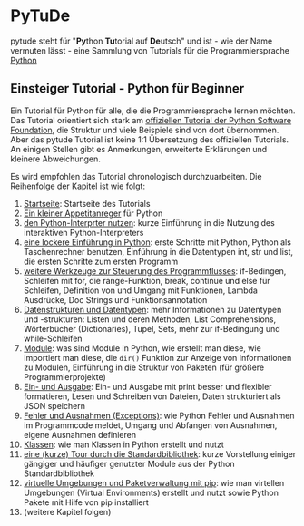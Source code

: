 # PyTuDe

pytude steht für "**Py**thon **Tu**torial auf **De**utsch" und ist - wie der Name vermuten lässt - eine Sammlung von Tutorials für die Programmiersprache [Python](https://www.python.org)

## Einsteiger Tutorial - Python für Beginner

Ein Tutorial für Python für alle, die die Programmiersprache lernen möchten. Das Tutorial orientiert sich stark am [offiziellen Tutorial der Python Software Foundation](https://docs.python.org/3/tutorial/index.html), die Struktur und viele Beispiele sind von dort übernommen. Aber das pytude Tutorial ist keine 1:1 Übersetzung des offiziellen Tutorials. An einigen Stellen gibt es Anmerkungen,  erweiterte Erklärungen und kleinere Abweichungen.

Es wird empfohlen das Tutorial chronologisch durchzuarbeiten. Die Reihenfolge der Kapitel ist wie folgt:

1. [Startseite](pythonbeginnertutorial/start.md): Startseite des Tutorials
2. [Ein kleiner Appetitanreger](pythonbeginnertutorial/appetite.md) für Python
3. [den Python-Interprter nutzen](pythonbeginnertutorial/interpreter.md): kurze Einführung in die Nutzung des interaktiven Python-Interpreters
4. [eine lockere Einführung in Python](pythonbeginnertutorial/introduction.md): erste Schritte mit Python, Python als Taschenrechner benutzen, Einführung in die Datentypen int, str und list, die ersten Schritte zum ersten Programm
5. [weitere Werkzeuge zur Steuerung des Programmflusses](pythonbeginnertutorial/controlflow.md): if-Bedingen, Schleifen mit for, die range-Funktion, break, continue und else für Schleifen, Definition von und Umgang mit Funktionen, Lambda Ausdrücke, Doc Strings und Funktionsannotation
6. [Datenstrukturen und Datentypen](pythonbeginnertutorial/datastructures.md): mehr Informationen zu Datentypen und -strukturen: Listen und deren Methoden, List Comprehensions, Wörterbücher (Dictionaries), Tupel, Sets, mehr zur if-Bedingung und while-Schleifen
7. [Module](pythonbeginnertutorial/modules.md): was sind Module in Python, wie erstellt man diese, wie importiert man diese, die `dir()` Funktion zur Anzeige von Informationen zu Modulen, Einführung in die Struktur von Paketen (für größere Programmierprojekte)
8. [Ein- und Ausgabe](pythonbeginnertutorial/inputoutput.md): Ein- und Ausgabe mit print besser und flexibler formatieren, Lesen und Schreiben von Dateien, Daten strukturiert als JSON speichern
9. [Fehler und Ausnahmen (Exceptions)](pythonbeginnertutorial/errors.md): wie Python Fehler und Ausnahmen im Programmcode meldet, Umgang und Abfangen von Ausnahmen, eigene Ausnahmen definieren
10. [Klassen](classes.md): wie man Klassen in Python erstellt und nutzt
11. [eine (kurze) Tour durch die Standardbibliothek](pythonbeginnertutorial/stdlib.md): kurze Vorstellung einiger gängiger und häufiger genutzter Module aus der Python Standardbibliothek
12. [virtuelle Umgebungen und Paketverwaltung mit pip](pythonbeginnertutorial/venv.md): wie man virtellen Umgebungen (Virtual Environments) erstellt und nutzt sowie Python Pakete mit Hilfe von pip installiert
13. (weitere Kapitel folgen)
